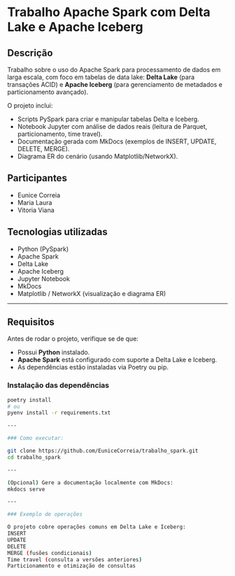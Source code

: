 # Trabalho Apache Spark com Delta Lake e Apache Iceberg

## Descrição
Trabalho sobre o uso do Apache Spark para processamento de dados em larga escala, com foco em tabelas de data lake: **Delta Lake** (para transações ACID) e **Apache Iceberg** (para gerenciamento de metadados e particionamento avançado).

O projeto inclui:
- Scripts PySpark para criar e manipular tabelas Delta e Iceberg.
- Notebook Jupyter com análise de dados reais (leitura de Parquet, particionamento, time travel).
- Documentação gerada com MkDocs (exemplos de INSERT, UPDATE, DELETE, MERGE).
- Diagrama ER do cenário (usando Matplotlib/NetworkX).

## Participantes
- Eunice Correia
- Maria Laura
- Vitoria Viana


## Tecnologias utilizadas  
- Python (PySpark)  
- Apache Spark  
- Delta Lake  
- Apache Iceberg  
- Jupyter Notebook  
- MkDocs  
- Matplotlib / NetworkX (visualização e diagrama ER)

---

## Requisitos  

Antes de rodar o projeto, verifique se de que:  
- Possui **Python** instalado.  
- **Apache Spark** está configurado com suporte a Delta Lake e Iceberg.  
- As dependências estão instaladas via Poetry ou pip.  

### Instalação das dependências  
```bash
poetry install
# ou
pyenv install -r requirements.txt

---

### Como executar:

git clone https://github.com/EuniceCorreia/trabalho_spark.git
cd trabalho_spark

---

(Opcional) Gere a documentação localmente com MkDocs:
mkdocs serve

---

### Exemplo de operações

O projeto cobre operações comuns em Delta Lake e Iceberg:
INSERT
UPDATE
DELETE
MERGE (fusões condicionais)
Time travel (consulta a versões anteriores)
Particionamento e otimização de consultas
